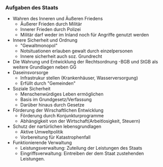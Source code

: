 ### Aufgaben des Staats
- Wahren des Inneren und Äußeren Friedens
  - Äußerer Frieden durch Militär
  - Innerer Frieden durch Polizei
  - Militär darf weder im Inland noch für Angriffe genutzt werden
- Innere Sicherheit und Ordnung
  - "Gewaltmonopol" 
  - Notsituationen erlauben gewalt durch einzelpersonen
  - Innere sicherheit auch soz. Grundrecht
- Die Wahrung und Entwicklung der Rechtsordnung
    -BGB und StGB als weitere Grundlagen neben GG
- Daseinsvorsorge
    - Infrastrukur stellen (Krankenhäuser, Wasserversorgung)
    - Erfüllt durch "Gemeinden"
- Soziale Sicherheit
    - Menschenwürdiges Leben ermöglichen
    - Basis im Grundgesetz/Verfassung
    - Darüber hinaus durch Gesetze
- Förderung der Wirschaftlichen Entwicklung
    - Förderung durch Konjunkturprogramme
    - Abhängigkeit von der Wirtschaft(Arbeitlosigkeit, Steuern)
- Schutz der nartürlichen lebensgrundlagen
    - Aktive Umweltpolitik
    - Vorbereitung für Katastrophenfall
- Funktionierende Verwaltung
    - Leistungsverwaltung: Zuteilung der Leistungen des Staats
    - Eingriffsverwaltung: Eintreiben der dem Staat zustehenden Leistungen. 